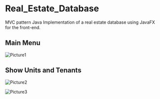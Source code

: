 # Real_Estate_Database
MVC pattern Java Implementation of a real estate database using JavaFX for the front-end.

## Main Menu

![Picture1](https://github.com/Pablo-Arevalo-Escobar/Real_Estate_Database/assets/63361048/8fb7404e-623c-4889-8c51-51c7ce6f5d33)


## Show Units and Tenants

![Picture2](https://github.com/Pablo-Arevalo-Escobar/Real_Estate_Database/assets/63361048/f017a7d7-ab32-46f5-8d4e-d745cfeaf612)


![Picture3](https://github.com/Pablo-Arevalo-Escobar/Real_Estate_Database/assets/63361048/f4267f6b-fd1d-42a9-a3b5-8ff538e3cc84)
